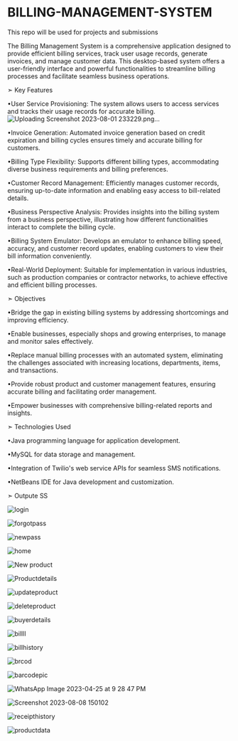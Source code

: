 # BILLING-MANAGEMENT-SYSTEM
This repo will be used for projects and submissions

The Billing Management System is a comprehensive application designed to provide efficient billing services, track user usage records, generate invoices, and manage customer data. This desktop-based system offers a user-friendly interface and powerful functionalities to streamline billing processes and facilitate seamless business operations. 

➣ Key Features



•User Service Provisioning: The system allows users to access services and tracks their usage records for accurate billing.
![Uploading Screenshot 2023-08-01 233229.png…]()

•Invoice Generation: Automated invoice generation based on credit expiration and billing cycles ensures timely and accurate billing for customers.

•Billing Type Flexibility: Supports different billing types, accommodating diverse business requirements and billing preferences.

•Customer Record Management: Efficiently manages customer records, ensuring up-to-date information and enabling easy access to bill-related details.

•Business Perspective Analysis: Provides insights into the billing system from a business perspective, illustrating how different functionalities interact to complete the billing cycle.

•Billing System Emulator: Develops an emulator to enhance billing speed, accuracy, and customer record updates, enabling customers to view their bill information conveniently.

•Real-World Deployment: Suitable for implementation in various industries, such as production companies or contractor networks, to achieve effective and efficient billing processes.


➣ Objectives



•Bridge the gap in existing billing systems by addressing shortcomings and improving efficiency.

•Enable businesses, especially shops and growing enterprises, to manage and monitor sales effectively.

•Replace manual billing processes with an automated system, eliminating the challenges associated with increasing locations, departments, items, and transactions.

•Provide robust product and customer management features, ensuring accurate billing and facilitating order management.

•Empower businesses with comprehensive billing-related reports and insights.


➣ Technologies Used



•Java programming language for application development.

•MySQL for data storage and management.

•Integration of Twilio's web service APIs for seamless SMS notifications.

•NetBeans IDE for Java development and customization.

➣ Outpute SS

![login](https://github.com/BhushanTunlait/BILLING-MANAGEMENT-SYSTEM/assets/95274380/f220f6f3-0b0b-4500-8661-9294d7559728)

![forgotpass](https://github.com/BhushanTunlait/BILLING-MANAGEMENT-SYSTEM/assets/95274380/919467d0-feb8-45c7-aca9-7bfb6d18913d)

![newpass](https://github.com/BhushanTunlait/BILLING-MANAGEMENT-SYSTEM/assets/95274380/3fd184d6-6b75-4eb6-853d-387b8616c12f)

![home](https://github.com/BhushanTunlait/BILLING-MANAGEMENT-SYSTEM/assets/95274380/efcf30cc-73cc-4fcc-97ae-7a551c265843)

![New product](https://github.com/BhushanTunlait/BILLING-MANAGEMENT-SYSTEM/assets/95274380/e90c8403-d7b7-4d0d-8608-97b0abab4ffb)

![Productdetails](https://github.com/BhushanTunlait/BILLING-MANAGEMENT-SYSTEM/assets/95274380/2f0af388-ddcf-4c1b-a653-c7286fbcf2dd)

![updateproduct](https://github.com/BhushanTunlait/BILLING-MANAGEMENT-SYSTEM/assets/95274380/2a9c152f-cb56-44c0-a853-5512e010365e)

![deleteproduct](https://github.com/BhushanTunlait/BILLING-MANAGEMENT-SYSTEM/assets/95274380/08a03825-9cb5-4879-88f5-f205554a93f9)

![buyerdetails](https://github.com/BhushanTunlait/BILLING-MANAGEMENT-SYSTEM/assets/95274380/42e4cb4f-5657-4ada-a6bb-8462d1bcf78e)

![billll](https://github.com/BhushanTunlait/BILLING-MANAGEMENT-SYSTEM/assets/95274380/b87f5764-5e7a-4bb3-aefa-d7bb831a58d9)

![billhistory](https://github.com/BhushanTunlait/BILLING-MANAGEMENT-SYSTEM/assets/95274380/6b6f2c56-e87d-4e86-807a-c2700f75c008)

![brcod](https://github.com/BhushanTunlait/BILLING-MANAGEMENT-SYSTEM/assets/95274380/2c2b06a2-899a-48d8-a500-a965ae01a90b)

![barcodepic](https://github.com/BhushanTunlait/BILLING-MANAGEMENT-SYSTEM/assets/95274380/551fba63-bb94-4e87-9e75-23109c414ed6)

![WhatsApp Image 2023-04-25 at 9 28 47 PM](https://github.com/BhushanTunlait/BILLING-MANAGEMENT-SYSTEM/assets/95274380/8ccdeb47-3735-4151-8f04-91c35ec96e3d)

![Screenshot 2023-08-08 150102](https://github.com/BhushanTunlait/BILLING-MANAGEMENT-SYSTEM/assets/95274380/c95727ad-a915-4767-b43d-d246de2ee041)

![receipthistory](https://github.com/BhushanTunlait/BILLING-MANAGEMENT-SYSTEM/assets/95274380/5174ae3e-0916-4ad9-8d15-b64a72505da9)

![productdata](https://github.com/BhushanTunlait/BILLING-MANAGEMENT-SYSTEM/assets/95274380/887b2204-b715-40b2-83ae-5102203f5237)
